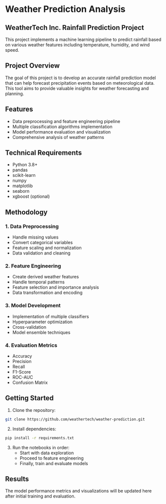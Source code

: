 # Weather Prediction Analysis
## WeatherTech Inc. Rainfall Prediction Project

This project implements a machine learning pipeline to predict rainfall based on various weather features including temperature, humidity, and wind speed.

## Project Overview

The goal of this project is to develop an accurate rainfall prediction model that can help forecast precipitation events based on meteorological data. This tool aims to provide valuable insights for weather forecasting and planning.

## Features

- Data preprocessing and feature engineering pipeline
- Multiple classification algorithms implementation
- Model performance evaluation and visualization
- Comprehensive analysis of weather patterns

## Technical Requirements

- Python 3.8+
- pandas
- scikit-learn
- numpy
- matplotlib
- seaborn
- xgboost (optional)
  
## Methodology

### 1. Data Preprocessing
- Handle missing values
- Convert categorical variables
- Feature scaling and normalization
- Data validation and cleaning

### 2. Feature Engineering
- Create derived weather features
- Handle temporal patterns
- Feature selection and importance analysis
- Data transformation and encoding

### 3. Model Development
- Implementation of multiple classifiers
- Hyperparameter optimization
- Cross-validation
- Model ensemble techniques

### 4. Evaluation Metrics
- Accuracy
- Precision
- Recall
- F1-Score
- ROC-AUC
- Confusion Matrix

## Getting Started

1. Clone the repository:
```bash
git clone https://github.com/weathertech/weather-prediction.git
```

2. Install dependencies:
```bash
pip install -r requirements.txt
```

3. Run the notebooks in order:
   - Start with data exploration
   - Proceed to feature engineering
   - Finally, train and evaluate models

## Results

The model performance metrics and visualizations will be updated here after initial training and evaluation.


